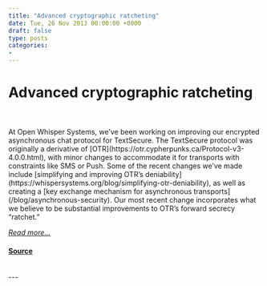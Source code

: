 ```yaml
---
title: "Advanced cryptographic ratcheting"
date: Tue, 26 Nov 2013 00:00:00 +0000
draft: false
type: posts
categories: 
- 
---
```

# Advanced cryptographic ratcheting

<br/>

<br/>
At Open Whisper Systems, we’ve been working on improving our encrypted asynchronous chat protocol for TextSecure. The TextSecure protocol was originally a derivative of [OTR](https://otr.cypherpunks.ca/Protocol-v3-4.0.0.html), with minor changes to accommodate it for transports with constraints like SMS or Push. Some of the recent changes we’ve made include [simplifying and improving OTR’s deniability](https://whispersystems.org/blog/simplifying-otr-deniability), as well as creating a [key exchange mechanism for asynchronous transports](/blog/asynchronous-security). Our most recent change incorporates what we believe to be substantial improvements to OTR’s forward secrecy “ratchet.”

[_Read more..._](https://signal.org/blog/advanced-ratcheting/)

#### [Source](https://signal.org/blog/advanced-ratcheting/)

<br/>
---
